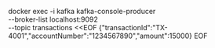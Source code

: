 docker exec -i kafka kafka-console-producer \
--broker-list localhost:9092 \
--topic transactions <<EOF
{"transactionId":"TX-4001","accountNumber":"1234567890","amount":15000}
EOF

